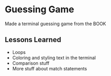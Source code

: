 # Guessing Game

Made a terminal guessing game from the BOOK

## Lessons Learned

- Loops
- Coloring and styling text in the terminal
- Comparison stuff
- More stuff about match statements
